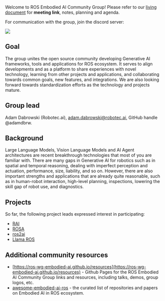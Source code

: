 Welcome to ROS Embodied AI Community Group! Please refer to our [living document](https://docs.google.com/document/d/1GMWQins1LQjFvlmVgsAxAr0-5mtHv4RCLoJpv1xP3MM/edit?usp=sharing) for **meeting link**, notes, planning and agenda.

For communication with the group, join the discord server:

[![](https://dcbadge.limes.pink/api/server/https://discord.gg/n2znP3BjCf)](https://discord.gg/n2znP3BjCf)

## Goal

The group unites the open source community developing Generative AI frameworks, tools and applications for ROS ecosystem. It serves to
align developments and as a platform to share experiences with novel technology, learning from other projects and applications, and collaborating towards common goals, new features, and integrations. We are also looking forward towards standardization efforts as the technology and projects mature.

## Group lead

Adam Dabrowski (Robotec.ai), adam.dabrowski@robotec.ai, GitHub handle @adamdbrw.

## Background

Large Language Models, Vision Language Models and AI Agent architectures are recent breakthrough technologies that most of you are familiar with. There are many gaps in Generative AI for robotics such as in spatial and temporal reasoning, dealing with imperfect perception and actuation, performance, size, liability, and so on. However, there are also important strengths and applications that are already quite reasonable, such as in human-robot interaction, high-level planning, inspections, lowering the skill gap of robot use, and diagnostics.

## Projects

So far, the following project leads expressed interest in participating: 
- [RAI](https://github.com/RobotecAI/rai)
- [ROSA](https://github.com/nasa-jpl/rosa)
- [ros2ai](https://github.com/fujitatomoya/ros2ai)
- [Llama ROS](https://github.com/mgonzs13/llama_ros)

## Additional community resources

- [https://ros-wg-embodied-ai.github.io/resources](https://ros-wg-embodied-ai.github.io/resources) - Github Pages for the ROS Embodied AI Community Group links and resources, including talks, demos, group logos, etc.
- [awesome-embodied-ai-ros](https://github.com/ros-wg-embodied-ai/awesome-embodied-ai-ros) - the curated list of repositories and papers on Embodied AI in ROS ecosystem.

